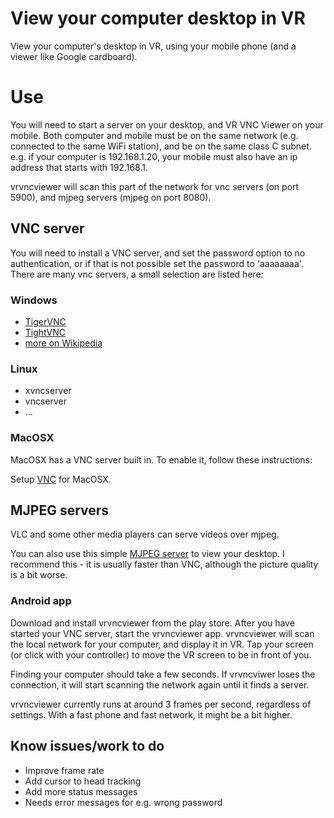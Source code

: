 # View your computer desktop in VR

View your computer's desktop in VR, using your mobile phone (and a viewer like Google cardboard).

# Use

You will need to start a server on your desktop, and VR VNC Viewer on your mobile.  Both computer and mobile must be on the same network (e.g. connected to the same WiFi station), and be on the same class C subnet.  e.g. if your computer is 192.168.1.20, your mobile must also have an ip address that starts with 192.168.1.

vrvncviewer will scan this part of the network for vnc servers (on port 5900), and mjpeg servers (mjpeg on port 8080).

## VNC server

You will need to install a VNC server, and set the password option to no authentication, or if that is not possible set the password to 'aaaaaaaa'.  There are many vnc servers, a small selection are listed here:

### Windows

* [TigerVNC](http://tigervnc.org/)
* [TightVNC](http://www.tightvnc.com/)
* [more on Wikipedia](https://en.wikipedia.org/wiki/Virtual_Network_Computing)

### Linux

* xvncserver
* vncserver
* ...

### MacOSX

MacOSX has a VNC server built in.  To enable it, follow these instructions:

Setup [VNC](https://www.dssw.co.uk/reference/vnc/index.html) for MacOSX.

## MJPEG servers

VLC and some other media players can serve videos over mjpeg.

You can also use this simple [MJPEG server](http://praeceptamachinae.com/resources/binaries/rtaVideoStreamer-demo.7z) to view your desktop.  I recommend this - it is usually faster than VNC, although the picture quality is a bit worse.

### Android app

Download and install vrvncviewer from the play store.  After you have started your VNC server, start the vrvncviewer app.  vrvncviewer will scan the local network for your computer, and display it in VR.  Tap your screen (or click with your controller) to move the VR screen to be in front of you.

Finding your computer should take a few seconds.  If vrvncviwer loses the connection, it will start scanning the network again until it finds a server.

vrvncviewer currently runs at around 3 frames per second, regardless of settings.  With a fast phone and fast network, it might be a bit higher.

## Know issues/work to do

* Improve frame rate
* Add cursor to head tracking
* Add more status messages
* Needs error messages for e.g. wrong password
